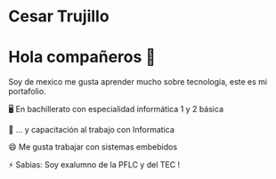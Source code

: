 # Cesar Trujillo

# Hola compañeros 👋

Soy de mexico me gusta aprender mucho sobre tecnologia, este es mi portafolio.


🖥 En bachillerato con especialidad informática 1 y 2 básica

📲 ... y capacitación al trabajo con Informatica

😄 Me gusta trabajar con sistemas embebidos

⚡ Sabias: Soy exalumno de la PFLC y del TEC !


